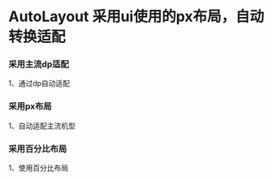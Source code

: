 # AutoLayout 采用ui使用的px布局，自动转换适配

### 采用主流dp适配
1、通过dp自动适配

### 采用px布局
1、自动适配主流机型

### 采用百分比布局
1、使用百分比布局